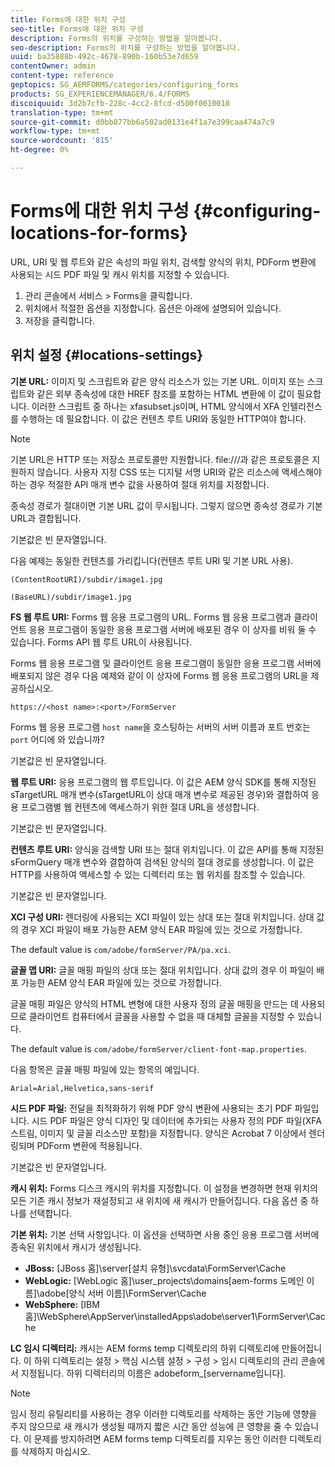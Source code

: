 ```yaml
---
title: Forms에 대한 위치 구성
seo-title: Forms에 대한 위치 구성
description: Forms의 위치를 구성하는 방법을 알아봅니다.
seo-description: Forms의 위치를 구성하는 방법을 알아봅니다.
uuid: ba35888b-492c-4678-890b-160b53e7d659
contentOwner: admin
content-type: reference
geptopics: SG_AEMFORMS/categories/configuring_forms
products: SG_EXPERIENCEMANAGER/6.4/FORMS
discoiquuid: 3d2b7cfb-228c-4cc2-8fcd-d500f0010010
translation-type: tm+mt
source-git-commit: d0bb877bb6a502ad0131e4f1a7e399caa474a7c9
workflow-type: tm+mt
source-wordcount: '815'
ht-degree: 0%

---
```



# Forms에 대한 위치 구성 {#configuring-locations-for-forms}

URL, URI 및 웹 루트와 같은 속성의 파일 위치, 검색할 양식의 위치, PDForm 변환에 사용되는 시드 PDF 파일 및 캐시 위치를 지정할 수 있습니다.

1. 관리 콘솔에서 서비스 > Forms을 클릭합니다.
1. 위치에서 적절한 옵션을 지정합니다. 옵션은 아래에 설명되어 있습니다.
1. 저장을 클릭합니다.

## 위치 설정 {#locations-settings}

**기본 URL:** 이미지 및 스크립트와 같은 양식 리소스가 있는 기본 URL. 이미지 또는 스크립트와 같은 외부 종속성에 대한 HREF 참조를 포함하는 HTML 변환에 이 값이 필요합니다. 이러한 스크립트 중 하나는 xfasubset.js이며, HTML 양식에서 XFA 인텔리전스를 수행하는 데 필요합니다. 이 값은 컨텐츠 루트 URI와 동일한 HTTP여야 합니다.

>[!NOTE]
>
>기본 URL은 HTTP 또는 저장소 프로토콜만 지원합니다. file:///과 같은 프로토콜은 지원하지 않습니다. 사용자 지정 CSS 또는 디지털 서명 URI와 같은 리소스에 액세스해야 하는 경우 적절한 API 매개 변수 값을 사용하여 절대 위치를 지정합니다.

종속성 경로가 절대이면 기본 URL 값이 무시됩니다. 그렇지 않으면 종속성 경로가 기본 URL과 결합됩니다.

기본값은 빈 문자열입니다.

다음 예제는 동일한 컨텐츠를 가리킵니다(컨텐츠 루트 URI 및 기본 URL 사용).

`(ContentRootURI)/subdir/image1.jpg`

`(BaseURL)/subdir/image1.jpg`

**FS 웹 루트 URI:** Forms 웹 응용 프로그램의 URL. Forms 웹 응용 프로그램과 클라이언트 응용 프로그램이 동일한 응용 프로그램 서버에 배포된 경우 이 상자를 비워 둘 수 있습니다. Forms API 웹 루트 URL이 사용됩니다.

Forms 웹 응용 프로그램 및 클라이언트 응용 프로그램이 동일한 응용 프로그램 서버에 배포되지 않은 경우 다음 예제와 같이 이 상자에 Forms 웹 응용 프로그램의 URL을 제공하십시오.

`https://<host name>:<port>/FormServer`

Forms 웹 응용 프로그램 `host name`을 호스팅하는 서버의 서버 이름과 포트 번호는 `port` 어디에 와 있습니까?

기본값은 빈 문자열입니다.

**웹 루트 URI:** 응용 프로그램의 웹 루트입니다. 이 값은 AEM 양식 SDK를 통해 지정된 sTargetURL 매개 변수(sTargetURL이 상대 매개 변수로 제공된 경우)와 결합하여 응용 프로그램별 웹 컨텐츠에 액세스하기 위한 절대 URL을 생성합니다.

기본값은 빈 문자열입니다.

**컨텐츠 루트 URI:** 양식을 검색할 URI 또는 절대 위치입니다. 이 값은 API를 통해 지정된 sFormQuery 매개 변수와 결합하여 검색된 양식의 절대 경로를 생성합니다. 이 값은 HTTP를 사용하여 액세스할 수 있는 디렉터리 또는 웹 위치를 참조할 수 있습니다.

기본값은 빈 문자열입니다.

**XCI 구성 URI:** 렌더링에 사용되는 XCI 파일이 있는 상대 또는 절대 위치입니다. 상대 값의 경우 XCI 파일이 배포 가능한 AEM 양식 EAR 파일에 있는 것으로 가정합니다.

The default value is `com/adobe/formServer/PA/pa.xci`.

**글꼴 맵 URI:** 글꼴 매핑 파일의 상대 또는 절대 위치입니다. 상대 값의 경우 이 파일이 배포 가능한 AEM 양식 EAR 파일에 있는 것으로 가정합니다.

글꼴 매핑 파일은 양식의 HTML 변형에 대한 사용자 정의 글꼴 매핑을 만드는 데 사용되므로 클라이언트 컴퓨터에서 글꼴을 사용할 수 없을 때 대체할 글꼴을 지정할 수 있습니다.

The default value is `com/adobe/formServer/client-font-map.properties`.

다음 항목은 글꼴 매핑 파일에 있는 항목의 예입니다.

`Arial=Arial,Helvetica,sans-serif`

**시드 PDF 파일:** 전달을 최적화하기 위해 PDF 양식 변환에 사용되는 초기 PDF 파일입니다. 시드 PDF 파일은 양식 디자인 및 데이터에 추가되는 사용자 정의 PDF 파일(XFA 스트림, 이미지 및 글꼴 리소스만 포함)을 지정합니다. 양식은 Acrobat 7 이상에서 렌더링되며 PDForm 변환에 적용됩니다.

기본값은 빈 문자열입니다.

**캐시 위치:** Forms 디스크 캐시의 위치를 지정합니다. 이 설정을 변경하면 현재 위치의 모든 기존 캐시 정보가 재설정되고 새 위치에 새 캐시가 만들어집니다. 다음 옵션 중 하나를 선택합니다.

**기본 위치:** 기본 선택 사항입니다. 이 옵션을 선택하면 사용 중인 응용 프로그램 서버에 종속된 위치에서 캐시가 생성됩니다.

* **JBoss:** [JBoss 홈]\server\[설치 유형]\svcdata\FormServer\Cache
* **WebLogic:** [WebLogic 홈]\user_projects\domains\[aem-forms 도메인 이름]\adobe\[양식 서버 이름]\FormServer\Cache
* **WebSphere:** [IBM 홈]\WebSphere\AppServer\installedApps\adobe\server1\FormServer\Cache

**LC 임시 디렉터리:** 캐시는 AEM forms temp 디렉토리의 하위 디렉토리에 만들어집니다. 이 하위 디렉토리는 설정 > 핵심 시스템 설정 > 구성 > 임시 디렉토리의 관리 콘솔에서 지정됩니다. 하위 디렉터리의 이름은 adobeform_[servername입니다].

>[!NOTE]
>
>임시 정리 유틸리티를 사용하는 경우 이러한 디렉토리를 삭제하는 동안 기능에 영향을 주지 않으므로 새 캐시가 생성될 때까지 짧은 시간 동안 성능에 큰 영향을 줄 수 있습니다. 이 문제를 방지하려면 AEM forms temp 디렉토리를 지우는 동안 이러한 디렉토리를 삭제하지 마십시오.

